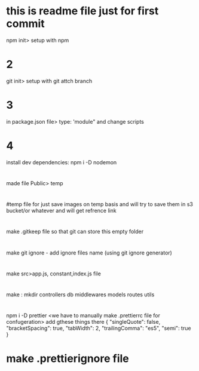 # this is readme file just for first commit
npm init> setup with npm
# 2
git init> setup with git attch branch
# 3
in package.json file> type: 'module" and change scripts 
# 4
install dev dependencies: npm i -D nodemon
#
made  file Public> temp 
#
#temp file for just save images on temp basis and will try to save them in s3 bucket/or whatever and will get refrence link
#
make .gitkeep file so that git can store this empty folder
#
make git ignore - add ignore files name (using git ignore generator)
#

make src>app.js, constant,index.js file
#

make : mkdir controllers db middlewares models routes utils
#
npm i -D prettier
<we have to manually  make .prettierrc file for confugeration>
add gthese things there
{
    "singleQuote": false,
    "bracketSpacing": true,
    "tabWidth": 2,
    "trailingComma": "es5",
    "semi": true
}

# make .prettierignore file


